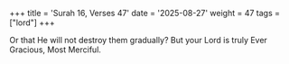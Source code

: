 +++
title = 'Surah 16, Verses 47'
date = '2025-08-27'
weight = 47
tags = ["lord"]
+++

Or that He will not destroy them gradually? But your Lord is truly Ever Gracious, Most Merciful.